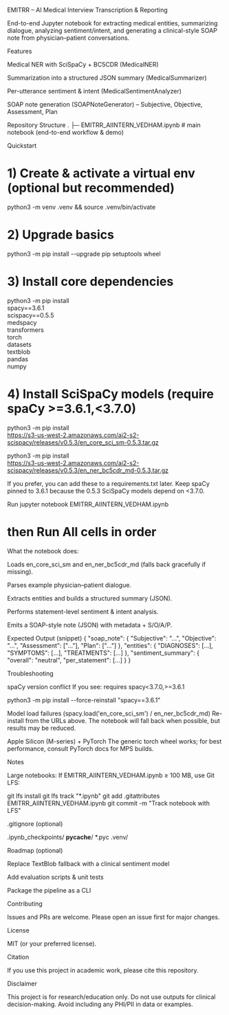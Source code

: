 EMITRR – AI Medical Interview Transcription & Reporting

End-to-end Jupyter notebook for extracting medical entities, summarizing dialogue, analyzing sentiment/intent, and generating a clinical-style SOAP note from physician–patient conversations.

Features

Medical NER with SciSpaCy + BC5CDR (MedicalNER)

Summarization into a structured JSON summary (MedicalSummarizer)

Per-utterance sentiment & intent (MedicalSentimentAnalyzer)

SOAP note generation (SOAPNoteGenerator) – Subjective, Objective, Assessment, Plan

Repository Structure
.
├─ EMITRR_AIINTERN_VEDHAM.ipynb   # main notebook (end-to-end workflow & demo)


Quickstart
# 1) Create & activate a virtual env (optional but recommended)
python3 -m venv .venv && source .venv/bin/activate

# 2) Upgrade basics
python3 -m pip install --upgrade pip setuptools wheel

# 3) Install core dependencies
python3 -m pip install \
  spacy==3.6.1 \
  scispacy==0.5.5 \
  medspacy \
  transformers \
  torch \
  datasets \
  textblob \
  pandas \
  numpy

# 4) Install SciSpaCy models (require spaCy >=3.6.1,<3.7.0)
python3 -m pip install \
  https://s3-us-west-2.amazonaws.com/ai2-s2-scispacy/releases/v0.5.3/en_core_sci_sm-0.5.3.tar.gz

python3 -m pip install \
  https://s3-us-west-2.amazonaws.com/ai2-s2-scispacy/releases/v0.5.3/en_ner_bc5cdr_md-0.5.3.tar.gz


If you prefer, you can add these to a requirements.txt later. Keep spaCy pinned to 3.6.1 because the 0.5.3 SciSpaCy models depend on <3.7.0.

Run
jupyter notebook EMITRR_AIINTERN_VEDHAM.ipynb
# then Run All cells in order


What the notebook does:

Loads en_core_sci_sm and en_ner_bc5cdr_md (falls back gracefully if missing).

Parses example physician–patient dialogue.

Extracts entities and builds a structured summary (JSON).

Performs statement-level sentiment & intent analysis.

Emits a SOAP-style note (JSON) with metadata + S/O/A/P.

Expected Output (snippet)
{
  "soap_note": {
    "Subjective": "...",
    "Objective": "...",
    "Assessment": ["..."],
    "Plan": ["..."]
  },
  "entities": {
    "DIAGNOSES": [...],
    "SYMPTOMS": [...],
    "TREATMENTS": [...]
  },
  "sentiment_summary": {
    "overall": "neutral",
    "per_statement": [...]
  }
}

Troubleshooting

spaCy version conflict
If you see: requires spacy<3.7.0,>=3.6.1

python3 -m pip install --force-reinstall "spacy==3.6.1"


Model load failures (spacy.load('en_core_sci_sm') / en_ner_bc5cdr_md)
Re-install from the URLs above. The notebook will fall back when possible, but results may be reduced.

Apple Silicon (M-series) + PyTorch
The generic torch wheel works; for best performance, consult PyTorch docs for MPS builds.

Notes

Large notebooks: If EMITRR_AIINTERN_VEDHAM.ipynb ≥ 100 MB, use Git LFS:

git lfs install
git lfs track "*.ipynb"
git add .gitattributes EMITRR_AIINTERN_VEDHAM.ipynb
git commit -m "Track notebook with LFS"


.gitignore (optional)

.ipynb_checkpoints/
__pycache__/
*.pyc
.venv/

Roadmap (optional)

Replace TextBlob fallback with a clinical sentiment model

Add evaluation scripts & unit tests

Package the pipeline as a CLI

Contributing

Issues and PRs are welcome. Please open an issue first for major changes.

License

MIT (or your preferred license).

Citation

If you use this project in academic work, please cite this repository.

Disclaimer

This project is for research/education only. Do not use outputs for clinical decision-making. Avoid including any PHI/PII in data or examples.
